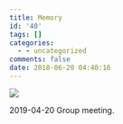```yaml
---
title: Memory
id: '40'
tags: []
categories:
  - - uncategorized
comments: false
date: 2018-06-20 04:40:16
---
```


![](https://bb.njzjz.win/file/jinzhe/img/137w2bzgs9kCQHI4i933bNtrUVowiYFgz)

2019-04-20 Group meeting.